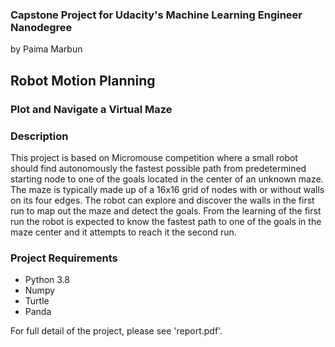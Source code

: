 ### Capstone Project for Udacity's Machine Learning Engineer Nanodegree
by Paima Marbun
## Robot Motion Planning
### Plot and Navigate a Virtual Maze


### Description
This project is based on Micromouse competition where a small robot should find autonomously the fastest possible path from predetermined starting node to one of the goals located in the center of an unknown maze. The maze is typically made up of a 16x16 grid of nodes with or without walls on its four edges. The robot can explore and discover the walls in the first run to map out the maze and detect the goals. From the learning of the first run the robot is expected to know the fastest path to one of the goals in the maze center and it attempts to reach it the second run. 

### Project Requirements
* Python 3.8
* Numpy
* Turtle
* Panda

For full detail of the project, please see 'report.pdf'. 
